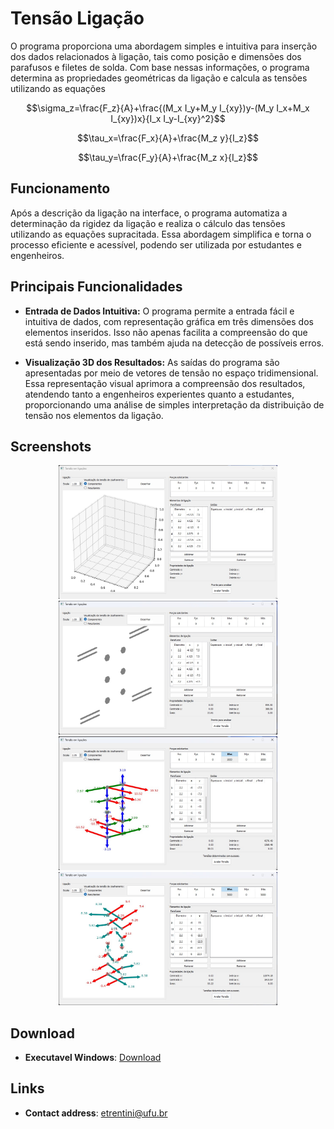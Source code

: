 # Tensão Ligação
O programa proporciona uma abordagem simples e intuitiva para inserção dos dados relacionados à ligação, tais como posição e dimensões dos parafusos e filetes de solda. Com base nessas informações, o programa determina as propriedades geométricas da ligação e calcula as tensões utilizando as equações 

$$\sigma_z=\frac{F_z}{A}+\frac{(M_x I_y+M_y I_{xy})y-(M_y I_x+M_x I_{xy})x}{I_x I_y-I_{xy}^2}$$

$$\tau_x=\frac{F_x}{A}+\frac{M_z y}{I_z}$$ 

$$\tau_y=\frac{F_y}{A}+\frac{M_z x}{I_z}$$

## Funcionamento

Após a descrição da ligação na interface, o programa automatiza a determinação da rigidez da ligação e realiza o cálculo das tensões utilizando as equações supracitada. Essa abordagem simplifica e torna o processo eficiente e acessível, podendo ser utilizada por estudantes e engenheiros.

## Principais Funcionalidades

- **Entrada de Dados Intuitiva:** O programa permite a entrada fácil e intuitiva de dados, com representação gráfica em três dimensões dos elementos inseridos. Isso não apenas facilita a compreensão do que está sendo inserido, mas também ajuda na detecção de possíveis erros.

- **Visualização 3D dos Resultados:** As saídas do programa são apresentadas por meio de vetores de tensão no espaço tridimensional. Essa representação visual aprimora a compreensão dos resultados, atendendo tanto a engenheiros experientes quanto a estudantes, proporcionando uma análise de simples interpretação da distribuição de tensão nos elementos da ligação.

## Screenshots
<p align="center">
  <img src="Screenshots/Screenshot_1.jpg" width="350" title="screenshot1">
  <img src="Screenshots//Screenshot_2.jpg" width="350" title="screenshot2">
  <img src="Screenshots//Screenshot_3.jpg" width="350" title="screenshot3">
  <img src="Screenshots//Screenshot_4.jpg" width="350" title="screenshot4">
</p>

## Download
* __Executavel Windows__: [Download](https://github.com/EVWTRENTINI/TensaoLigacao/releases/download/v1.0/main.rar) 

## Links
* __Contact address__: [etrentini@ufu.br](mailto:etrentini@ufu.br)


